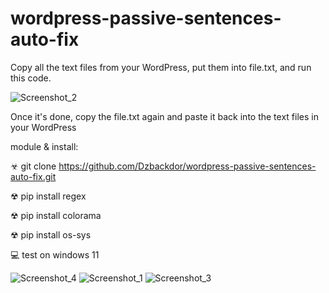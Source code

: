 # wordpress-passive-sentences-auto-fix
Copy all the text files from your WordPress, put them into file.txt, and run this code. 

![Screenshot_2](https://github.com/user-attachments/assets/464b4030-83c4-4ffa-8bd3-241cabc15d92)

Once it's done, copy the file.txt again and paste it back into the text files in your WordPress

module & install:

☣ git clone https://github.com/Dzbackdor/wordpress-passive-sentences-auto-fix.git

☢ pip install regex

☢ pip install colorama

☢ pip install os-sys

💻 test on windows 11

![Screenshot_4](https://github.com/user-attachments/assets/87c74547-3201-465c-8f4c-86b9b1f36c32)
![Screenshot_1](https://github.com/user-attachments/assets/4ac4fc69-2e5c-43ff-b36f-9c89f9996d43)
![Screenshot_3](https://github.com/user-attachments/assets/8be0b82c-e939-48fc-908f-e333f7e37881)

